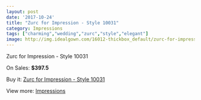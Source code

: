 ```yaml
---
layout: post
date: '2017-10-24'
title: "Zurc for Impression - Style 10031"
category: Impressions
tags: ["charming","wedding","zurc","style","elegant"]
image: http://img.idealgown.com/16012-thickbox_default/zurc-for-impression-style-10031.jpg
---
```

Zurc for Impression - Style 10031

On Sales: **$397.5**
<a href="https://www.idealgown.com/en/impressions/6393-zurc-for-impression-style-10031.html"><amp-img layout="responsive" width="600" height="600" src="//img.idealgown.com/16012-thickbox_default/zurc-for-impression-style-10031.jpg" alt="Zurc for Impression - Style 10031 0" /></a>
<a href="https://www.idealgown.com/en/impressions/6393-zurc-for-impression-style-10031.html"><amp-img layout="responsive" width="600" height="600" src="//img.idealgown.com/16014-thickbox_default/zurc-for-impression-style-10031.jpg" alt="Zurc for Impression - Style 10031 1" /></a>
<a href="https://www.idealgown.com/en/impressions/6393-zurc-for-impression-style-10031.html"><amp-img layout="responsive" width="600" height="600" src="//img.idealgown.com/16013-thickbox_default/zurc-for-impression-style-10031.jpg" alt="Zurc for Impression - Style 10031 2" /></a>

Buy it: [Zurc for Impression - Style 10031](https://www.idealgown.com/en/impressions/6393-zurc-for-impression-style-10031.html "Zurc for Impression - Style 10031")

View more: [Impressions](https://www.idealgown.com/en/91-impressions "Impressions")